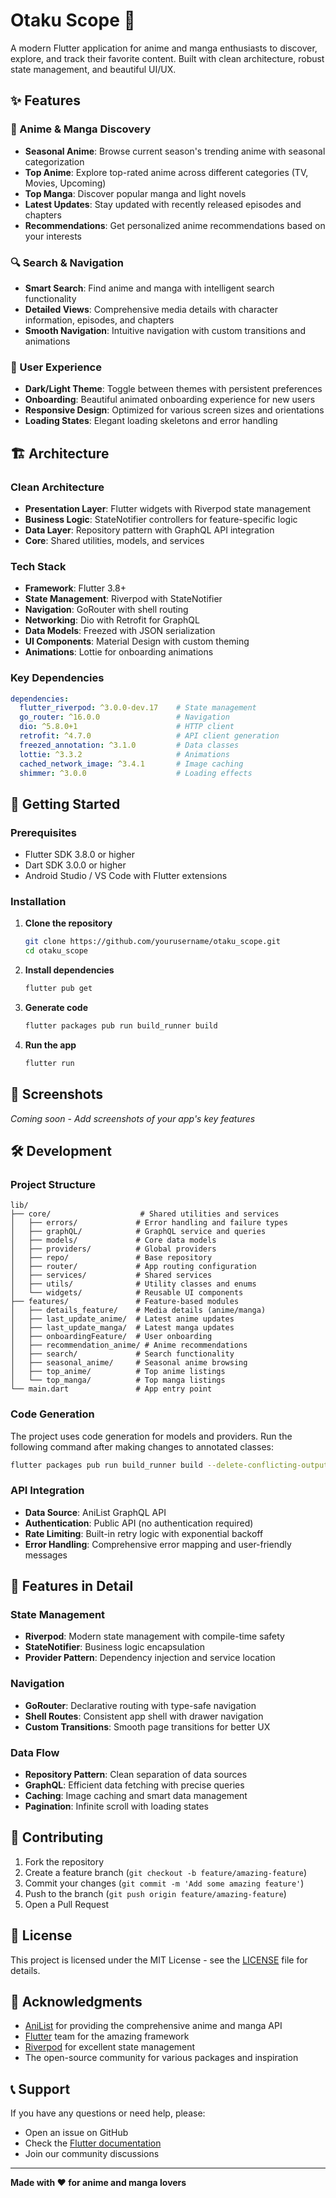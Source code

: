 # Otaku Scope 📱

A modern Flutter application for anime and manga enthusiasts to discover, explore, and track their favorite content. Built with clean architecture, robust state management, and beautiful UI/UX.

## ✨ Features

### 🎌 Anime & Manga Discovery
- **Seasonal Anime**: Browse current season's trending anime with seasonal categorization
- **Top Anime**: Explore top-rated anime across different categories (TV, Movies, Upcoming)
- **Top Manga**: Discover popular manga and light novels
- **Latest Updates**: Stay updated with recently released episodes and chapters
- **Recommendations**: Get personalized anime recommendations based on your interests

### 🔍 Search & Navigation
- **Smart Search**: Find anime and manga with intelligent search functionality
- **Detailed Views**: Comprehensive media details with character information, episodes, and chapters
- **Smooth Navigation**: Intuitive navigation with custom transitions and animations

### 🎨 User Experience
- **Dark/Light Theme**: Toggle between themes with persistent preferences
- **Onboarding**: Beautiful animated onboarding experience for new users
- **Responsive Design**: Optimized for various screen sizes and orientations
- **Loading States**: Elegant loading skeletons and error handling

## 🏗️ Architecture

### Clean Architecture
- **Presentation Layer**: Flutter widgets with Riverpod state management
- **Business Logic**: StateNotifier controllers for feature-specific logic
- **Data Layer**: Repository pattern with GraphQL API integration
- **Core**: Shared utilities, models, and services

### Tech Stack
- **Framework**: Flutter 3.8+
- **State Management**: Riverpod with StateNotifier
- **Navigation**: GoRouter with shell routing
- **Networking**: Dio with Retrofit for GraphQL
- **Data Models**: Freezed with JSON serialization
- **UI Components**: Material Design with custom theming
- **Animations**: Lottie for onboarding animations

### Key Dependencies
```yaml
dependencies:
  flutter_riverpod: ^3.0.0-dev.17    # State management
  go_router: ^16.0.0                 # Navigation
  dio: ^5.8.0+1                      # HTTP client
  retrofit: ^4.7.0                   # API client generation
  freezed_annotation: ^3.1.0         # Data classes
  lottie: ^3.3.2                     # Animations
  cached_network_image: ^3.4.1       # Image caching
  shimmer: ^3.0.0                    # Loading effects
```

## 🚀 Getting Started

### Prerequisites
- Flutter SDK 3.8.0 or higher
- Dart SDK 3.0.0 or higher
- Android Studio / VS Code with Flutter extensions

### Installation

1. **Clone the repository**
   ```bash
   git clone https://github.com/yourusername/otaku_scope.git
   cd otaku_scope
   ```

2. **Install dependencies**
   ```bash
   flutter pub get
   ```

3. **Generate code**
   ```bash
   flutter packages pub run build_runner build
   ```

4. **Run the app**
   ```bash
   flutter run
   ```

## 📱 Screenshots

*Coming soon - Add screenshots of your app's key features*

## 🛠️ Development

### Project Structure
```
lib/
├── core/                    # Shared utilities and services
│   ├── errors/             # Error handling and failure types
│   ├── graphQL/            # GraphQL service and queries
│   ├── models/             # Core data models
│   ├── providers/          # Global providers
│   ├── repo/               # Base repository
│   ├── router/             # App routing configuration
│   ├── services/           # Shared services
│   ├── utils/              # Utility classes and enums
│   └── widgets/            # Reusable UI components
├── features/               # Feature-based modules
│   ├── details_feature/    # Media details (anime/manga)
│   ├── last_update_anime/  # Latest anime updates
│   ├── last_update_manga/  # Latest manga updates
│   ├── onboardingFeature/  # User onboarding
│   ├── recommendation_anime/ # Anime recommendations
│   ├── search/             # Search functionality
│   ├── seasonal_anime/     # Seasonal anime browsing
│   ├── top_anime/          # Top anime listings
│   └── top_manga/          # Top manga listings
└── main.dart               # App entry point
```

### Code Generation
The project uses code generation for models and providers. Run the following command after making changes to annotated classes:

```bash
flutter packages pub run build_runner build --delete-conflicting-outputs
```

### API Integration
- **Data Source**: AniList GraphQL API
- **Authentication**: Public API (no authentication required)
- **Rate Limiting**: Built-in retry logic with exponential backoff
- **Error Handling**: Comprehensive error mapping and user-friendly messages

## 🎯 Features in Detail

### State Management
- **Riverpod**: Modern state management with compile-time safety
- **StateNotifier**: Business logic encapsulation
- **Provider Pattern**: Dependency injection and service location

### Navigation
- **GoRouter**: Declarative routing with type-safe navigation
- **Shell Routes**: Consistent app shell with drawer navigation
- **Custom Transitions**: Smooth page transitions for better UX

### Data Flow
- **Repository Pattern**: Clean separation of data sources
- **GraphQL**: Efficient data fetching with precise queries
- **Caching**: Image caching and smart data management
- **Pagination**: Infinite scroll with loading states

## 🤝 Contributing

1. Fork the repository
2. Create a feature branch (`git checkout -b feature/amazing-feature`)
3. Commit your changes (`git commit -m 'Add some amazing feature'`)
4. Push to the branch (`git push origin feature/amazing-feature`)
5. Open a Pull Request

## 📄 License

This project is licensed under the MIT License - see the [LICENSE](LICENSE) file for details.

## 🙏 Acknowledgments

- [AniList](https://anilist.co/) for providing the comprehensive anime and manga API
- [Flutter](https://flutter.dev/) team for the amazing framework
- [Riverpod](https://riverpod.dev/) for excellent state management
- The open-source community for various packages and inspiration

## 📞 Support

If you have any questions or need help, please:
- Open an issue on GitHub
- Check the [Flutter documentation](https://docs.flutter.dev/)
- Join our community discussions

---

**Made with ❤️ for anime and manga lovers**
